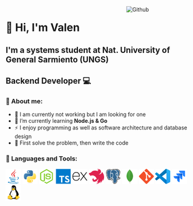 <img width="185" align="right" alt="Github" src="https://media.npr.org/assets/img/2023/01/14/this-is-fine_sq-0bd6d8072e991dc4708be3668cd480ae7df18a11-s800-c85.jpg" />

# 👋 Hi, I'm Valen
## I'm a systems student at Nat. University of General Sarmiento (UNGS)
## Backend Developer 💻

### 👾 About me:
  - 🔭 I am currently not working but I am looking for one
  - 🌱 I’m currently learning **Node.js & Go**
  - ⚡ I enjoy programming as well as software architecture and database design
  - 🤍 First solve the problem, then write the code 

<div aling="left">
  <h3>🔨 Languages and Tools:</h3/
    <div>
    <img id="java" src="https://github.com/devicons/devicon/blob/master/icons/java/java-original.svg" width="40" />
    <img id="python" src="https://github.com/devicons/devicon/blob/master/icons/python/python-original.svg" width="40" />
    <img id="nodejs" src="https://github.com/devicons/devicon/blob/master/icons/nodejs/nodejs-original.svg" width="40" />
    <img id="typescript" src="https://github.com/devicons/devicon/blob/master/icons/typescript/typescript-plain.svg" width="40" />
    <img id="express" src="https://github.com/devicons/devicon/blob/master/icons/express/express-original.svg" width="40" />
    <img id="nest" src="https://github.com/devicons/devicon/blob/master/icons/nestjs/nestjs-plain.svg" width="40" />
    <img id="postgresql" src="https://github.com/devicons/devicon/blob/master/icons/postgresql/postgresql-original.svg" width="40" />
    <img id="mongodb" src="https://github.com/devicons/devicon/blob/master/icons/mongodb/mongodb-original.svg" width="40" />
    <img id="git" src="https://github.com/devicons/devicon/blob/master/icons/git/git-original.svg" width="40" />
    <img id="vscode" src="https://github.com/devicons/devicon/blob/master/icons/vscode/vscode-original.svg" width="40" />
    <img id="jira" src="https://github.com/devicons/devicon/blob/master/icons/jira/jira-original.svg" width="40" />
    <img id="linux" src="https://github.com/devicons/devicon/blob/master/icons/linux/linux-original.svg" width="40" />
    </div>
</div>
